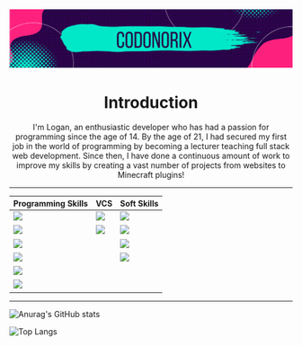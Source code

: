 ![Codonorix banner header](Screenshot_846.png)
---

<h1 align="center">Introduction</h1>
<p align="center">I'm Logan, an enthusiastic developer who has had a passion for programming since the age of 14. By the age of 21, I had secured my first job in the world of programming by becoming a lecturer teaching full stack web development. Since then, I have done a continuous amount of work to improve my skills by creating a vast number of projects from websites to Minecraft plugins!</p>

---

| Programming Skills  | VCS | Soft Skills |
| ------------- | ------------- | ------------- |
| ![](https://img.shields.io/badge/Code-Java-informational?style=for-the-badge&&logo=CoffeeScript&logoColor=white&color=FD207D)  | ![](https://img.shields.io/badge/VCS-GIT-informational?style=for-the-badge&&logo=Git&logoColor=white&color=01E8C8)  | ![](https://img.shields.io/badge/SS-Problem_Solving-informational?style=for-the-badge&&logo=Trino&logoColor=white&color=magenta)
| ![](https://img.shields.io/badge/Code-JS-informational?style=for-the-badge&&logo=JavaScript&logoColor=white&color=FD207D)  | ![](https://img.shields.io/badge/VCS-GitHub-informational?style=for-the-badge&&logo=GitHub&logoColor=white&color=01E8C8)  | ![](https://img.shields.io/badge/SS-Time_Management-informational?style=for-the-badge&&logo=Clockify&logoColor=white&color=magenta)
| ![](https://img.shields.io/badge/Code-HTML5-informational?style=for-the-badge&&logo=HTML5&logoColor=white&color=FD207D)  || ![](https://img.shields.io/badge/SS-Googling-informational?style=for-the-badge&&logo=Google&logoColor=white&color=magenta)
| ![](https://img.shields.io/badge/Code-CSS3-informational?style=for-the-badge&&logo=CSS3&logoColor=white&color=FD207D)  || ![](https://img.shields.io/badge/SS-Team_Player-informational?style=for-the-badge&&logo=Draugiem.lv&logoColor=white&color=magenta)
| ![](https://img.shields.io/badge/Code-React-informational?style=for-the-badge&&logo=React&logoColor=white&color=FD207D)  ||
| ![](https://img.shields.io/badge/Code-Express-informational?style=for-the-badge&&logo=Express&logoColor=white&color=FD207D)  ||


---

![Anurag's GitHub stats](https://github-readme-stats.vercel.app/api?username=codonorix&show_icons=true&title_color=C52977&icon_color=C52977&bg_color=270542&text_color=ffffff)

![Top Langs](https://github-readme-stats.vercel.app/api/top-langs/?username=codonorix&layout=compact&title_color=C52977&icon_color=C52977&bg_color=270542&text_color=ffffff)
